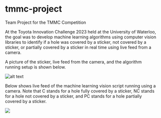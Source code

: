 # tmmc-project

Team Project for the TMMC Competition

At the Toyota Innovation Challenge 2023 held at the University of Waterloo, the goal was to develop machine learning algorithms using computer vision libraries to identify if a hole was covered by a sticker, not covered by a sticker, or partially covered by a sticker in real time using live feed from a camera.

A picture of the sticker, live feed from the camera, and the algorithm running setup is shown below.

![alt text](https://github.com/CydiaBoss/tmmc-project/blob/main/sticker_setup.jpg)


Below shows live feed of the machine learning vision script running using a camera.
Note that C stands for a hole fully covered by a sticker, NC stands for a hole not covered by a sticker, and PC stands for a hole partially covered by a sticker.

![](https://github.com/CydiaBoss/tmmc-project/blob/main/machine_vision_algo_in_action.gif)





